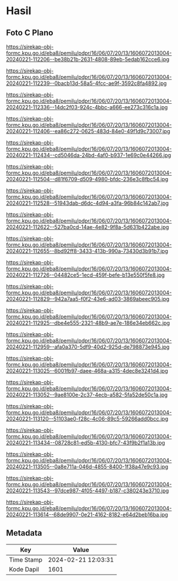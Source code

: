# Hasil

## Foto C Plano

https://sirekap-obj-formc.kpu.go.id/eba8/pemilu/pdpr/16/06/07/20/13/1606072013004-20240221-112206--be38b21b-2631-4808-89eb-5edab162cce6.jpg

https://sirekap-obj-formc.kpu.go.id/eba8/pemilu/pdpr/16/06/07/20/13/1606072013004-20240221-112239--0bacb13d-58a5-4fcc-ae9f-3592c8fa4892.jpg

https://sirekap-obj-formc.kpu.go.id/eba8/pemilu/pdpr/16/06/07/20/13/1606072013004-20240221-112336--14dc2f03-924c-4bbc-a666-ee273c316c1a.jpg

https://sirekap-obj-formc.kpu.go.id/eba8/pemilu/pdpr/16/06/07/20/13/1606072013004-20240221-112406--ea86c272-0625-483d-84e0-49f1d9c73007.jpg

https://sirekap-obj-formc.kpu.go.id/eba8/pemilu/pdpr/16/06/07/20/13/1606072013004-20240221-112434--cd5046da-24bd-4af0-b937-1e69c0e44266.jpg

https://sirekap-obj-formc.kpu.go.id/eba8/pemilu/pdpr/16/06/07/20/13/1606072013004-20240221-112504--d81f6709-d509-4980-bfdc-236e3c8fbc54.jpg

https://sirekap-obj-formc.kpu.go.id/eba8/pemilu/pdpr/16/06/07/20/13/1606072013004-20240221-112528--51943dab-d6dc-4d94-a3fa-96b84c142ab7.jpg

https://sirekap-obj-formc.kpu.go.id/eba8/pemilu/pdpr/16/06/07/20/13/1606072013004-20240221-112622--527ba0cd-14ae-4e82-9f8a-5d631b422abe.jpg

https://sirekap-obj-formc.kpu.go.id/eba8/pemilu/pdpr/16/06/07/20/13/1606072013004-20240221-112655--8bd92ff8-3433-413b-990a-73430d3b91b7.jpg

https://sirekap-obj-formc.kpu.go.id/eba8/pemilu/pdpr/16/06/07/20/13/1606072013004-20240221-112726--04482ce5-1ecd-459f-befe-b13e550f5fe8.jpg

https://sirekap-obj-formc.kpu.go.id/eba8/pemilu/pdpr/16/06/07/20/13/1606072013004-20240221-112829--942a7aa5-f0f2-43e6-ad03-3869abeec905.jpg

https://sirekap-obj-formc.kpu.go.id/eba8/pemilu/pdpr/16/06/07/20/13/1606072013004-20240221-112925--dbe4e555-2321-48b9-ae7e-186e34eb662c.jpg

https://sirekap-obj-formc.kpu.go.id/eba8/pemilu/pdpr/16/06/07/20/13/1606072013004-20240221-112959--afa0a370-5df9-40d2-925d-de798873e945.jpg

https://sirekap-obj-formc.kpu.go.id/eba8/pemilu/pdpr/16/06/07/20/13/1606072013004-20240221-113025--6001fb97-daee-468a-a315-4dec8e3241d4.jpg

https://sirekap-obj-formc.kpu.go.id/eba8/pemilu/pdpr/16/06/07/20/13/1606072013004-20240221-113052--9ae8100e-2c37-4ecb-a582-5fa52de50c1a.jpg

https://sirekap-obj-formc.kpu.go.id/eba8/pemilu/pdpr/16/06/07/20/13/1606072013004-20240221-113120--51103ae0-f28c-4c06-89c5-59266add0bcc.jpg

https://sirekap-obj-formc.kpu.go.id/eba8/pemilu/pdpr/16/06/07/20/13/1606072013004-20240221-113434--08728c81-ed5b-4130-bfc7-43f9b2f1a13b.jpg

https://sirekap-obj-formc.kpu.go.id/eba8/pemilu/pdpr/16/06/07/20/13/1606072013004-20240221-113505--0a8e711a-046d-4855-8400-1f38a47e9c93.jpg

https://sirekap-obj-formc.kpu.go.id/eba8/pemilu/pdpr/16/06/07/20/13/1606072013004-20240221-113543--97dce987-4f05-4497-b187-c380243e3710.jpg

https://sirekap-obj-formc.kpu.go.id/eba8/pemilu/pdpr/16/06/07/20/13/1606072013004-20240221-113614--68de9907-0e21-4162-8182-e64d2beb16ba.jpg


## Metadata

| Key        | Value               |
| ---------- | ------------------- |
| Time Stamp | 2024-02-21 12:03:31 |
| Kode Dapil | 1601                |



